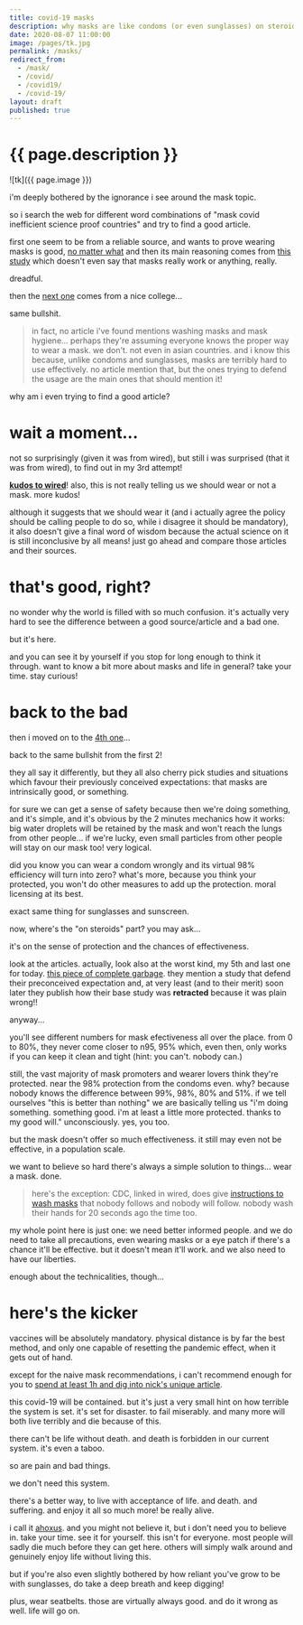 ```yaml
---
title: covid-19 masks
description: why masks are like condoms (or even sunglasses) on steroids
date: 2020-08-07 11:00:00
image: /pages/tk.jpg
permalink: /masks/
redirect_from:
  - /mask/
  - /covid/
  - /covid19/
  - /covid-19/
layout: draft
published: true
---
```


# {{ page.description }}

![tk]({{ page.image }})

i'm deeply bothered by the ignorance i see around the mask topic.

so i search the web for different word combinations of "mask covid inefficient science proof countries" and try to find a good article.

first one seem to be from a reliable source, and wants to prove wearing masks is good, [no matter what](https://www.npr.org/sections/health-shots/2020/06/21/880832213/yes-wearing-masks-helps-heres-why?t=1596792996342) and then its main reasoning comes from [this study](https://www.thelancet.com/journals/lancet/article/PIIS0140-6736(20)31142-9/fulltext#%20) which doesn't even say that masks really work or anything, really.

dreadful.

then the [next one](https://www.ucsf.edu/news/2020/06/417906/still-confused-about-masks-heres-science-behind-how-face-masks-prevent) comes from a nice college...

same bullshit.

> in fact, no article i've found mentions washing masks and mask hygiene... perhaps they're assuming everyone knows the proper way to wear a mask. we don't. not even in asian countries. and i know this because, unlike condoms and sunglasses, masks are terribly hard to use effectively. no article mention that, but the ones trying to defend the usage are the main ones that should mention it!

why am i even trying to find a good article?

# wait a moment...

not so surprisingly (given it was from wired), but still i was surprised (that it was from wired), to find out in my 3rd attempt!

**[kudos to wired](https://www.wired.com/story/the-face-mask-debate-reveals-a-scientific-double-standard/)**! also, this is not really telling us we should wear or not a mask. more kudos!

although it suggests that we should wear it (and i actually agree the policy should be calling people to do so, while i disagree it should be mandatory), it also doesn't give a final word of wisdom because the actual science on it is still inconclusive by all means! just go ahead and compare those articles and their sources.

# that's good, right?

no wonder why the world is filled with so much confusion. it's actually very hard to see the difference between a good source/article and a bad one.

but it's here.

and you can see it by yourself if you stop for long enough to think it through. want to know a bit more about masks and life in general? take your time. stay curious!

# back to the bad

then i moved on to the [4th one](https://www.sciencenews.org/article/covid-19-coronavirus-why-wearing-masks-controversial)...

back to the same bullshit from the first 2!

they all say it differently, but they all also cherry pick studies and situations which favour their previously conceived expectations: that masks are intrinsically good, or something.

for sure we can get a sense of safety because then we're doing something, and it's simple, and it's obvious by the 2 minutes mechanics how it works: big water droplets will be retained by the mask and won't reach the lungs from other people... if we're lucky, even small particles from other people will stay on our mask too! very logical.

did you know you can wear a condom wrongly and its virtual 98% efficiency will turn into zero? what's more, because you think your protected, you won't do other measures to add up the protection. moral licensing at its best.

exact same thing for sunglasses and sunscreen.

now, where's the "on steroids" part? you may ask...

it's on the sense of protection and the chances of effectiveness.

look at the articles. actually, look also at the worst kind, my 5th and last one for today. [this piece of complete garbage](https://fee.org/articles/new-study-casts-more-doubt-on-effectiveness-of-masks-in-preventing-covid-19-spread/). they mention a study that defend their preconceived expectation and, at very least (and to their merit) soon later they publish how their base study was **retracted** because it was plain wrong!!

anyway...

you'll see different numbers for mask efectiveness all over the place. from 0 to 80%, they never come closer to n95, 95% which, even then, only works if you can keep it clean and tight (hint: you can't. nobody can.)

still, the vast majority of mask promoters and wearer lovers think they're protected. near the 98% protection from the condoms even. why? because nobody knows the difference between 99%, 98%, 80% and 51%. if we tell ourselves "this is better than nothing" we are basically telling us "i'm doing something. something good. i'm at least a little more protected. thanks to my good will." unconsciously. yes, you too.

but the mask doesn't offer so much effectiveness. it still may even not be effective, in a population scale.

we want to believe so hard there's always a simple solution to things... wear a mask. done.

> here's the exception: CDC, linked in wired, does give [instructions to wash masks](https://www.cdc.gov/coronavirus/2019-ncov/prevent-getting-sick/how-to-wash-cloth-face-coverings.html) that nobody follows and nobody will follow. nobody wash their hands for 20 seconds ago the time too.

my whole point here is just one: we need better informed people. and we do need to take all precautions, even wearing masks or a eye patch if there's a chance it'll be effective. but it doesn't mean it'll work. and we also need to have our liberties.

enough about the technicalities, though...

# here's the kicker

vaccines will be absolutely mandatory. physical distance is by far the best method, and only one capable of resetting the pandemic effect, when it gets out of hand.

except for the naive mask recommendations, i can't recommend enough for you to [spend at least 1h and dig into nick's unique article](https://ncase.me/covid-19).

this covid-19 will be contained. but it's just a very small hint on how terrible the system is set. it's set for disaster. to fail miserably. and many more will both live terribly and die because of this.

there can't be life without death. and death is forbidden in our current system. it's even a taboo.

so are pain and bad things.

we don't need this system.

there's a better way, to live with acceptance of life. and death. and suffering. and enjoy it all so much more! be really alive.

i call it [ahoxus](/ahoxus). and you might not believe it, but i don't need you to believe in. take your time. see it for yourself. this isn't for everyone. most people will sadly die much before they can get here. others will simply walk around and genuinely enjoy life without living this.

but if you're also even slightly bothered by how reliant you've grow to be with sunglasses, do take a deep breath and keep digging!

plus, wear seatbelts. those are virtually always good. and do it wrong as well. life will go on.
